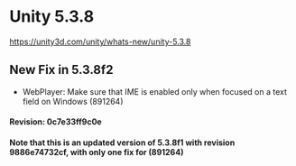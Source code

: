 # Unity 5.3.8

https://unity3d.com/unity/whats-new/unity-5.3.8

## New Fix in 5.3.8f2



*   WebPlayer: Make sure that IME is enabled only when focused on a text field on Windows (891264)

#### Revision: 0c7e33ff9c0e

#### Note that this is an updated version of 5.3.8f1 with revision 9886e74732cf, with only one fix for (891264)